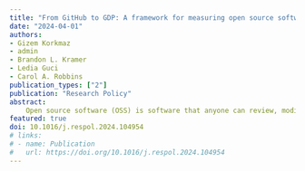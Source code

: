 ```yaml
---
title: "From GitHub to GDP: A framework for measuring open source software innovation"
date: "2024-04-01"
authors:
- Gizem Korkmaz
- admin
- Brandon L. Kramer
- Ledia Guci
- Carol A. Robbins
publication_types: ["2"]
publication: "Research Policy"
abstract:
    Open source software (OSS) is software that anyone can review, modify, and distribute freely, usually with only minor restrictions such as giving credit to the creator of the work. The use of OSS is growing rapidly, due to its value in increasing firm and economy-wide productivity. Despite its widespread use, there is no standardized methodology for measuring the scope and impact of this fundamental intangible asset. This study presents a framework to measure the value of OSS using data collected from GitHub, the largest platform in the world with over 100 million developers. The data include over 7.6 million repositories where software is developed, stored, and managed. We collect information about contributors and development activity such as code changes and license detail. By adopting a cost estimation model from software engineering, we develop a methodology to generate estimates of investment in OSS that are consistent with the U.S. national accounting methods used for measuring software investment. We generate annual estimates of current and inflation-adjusted investment as well as the net stock of OSS for the 2009–2019 period. Our estimates show that the U.S. investment in 2019 was $37.8 billion with a current-cost net stock of $74.3 billion.
featured: true
doi: 10.1016/j.respol.2024.104954
# links:
# - name: Publication
#   url: https://doi.org/10.1016/j.respol.2024.104954
---
```

